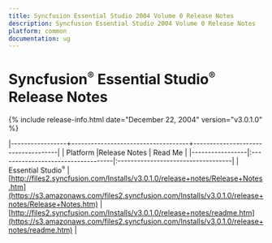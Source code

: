 ```yaml
---
title: Syncfusion Essential Studio 2004 Volume 0 Release Notes  
description: Syncfusion Essential Studio 2004 Volume 0 Release Notes  
platform: common
documentation: ug
---
```


# Syncfusion<sup style="font-size:70%">&reg;</sup> Essential Studio<sup style="font-size:70%">&reg;</sup> Release Notes  

{% include release-info.html date="December 22, 2004"  version="v3.0.1.0" %} 

|-----------------+------------------------------------+------------------------------------|
|   Platform      |Release Notes                       | Read Me                            |
|-----------------|:-----------------------------------|:-----------------------------------|
| Essential Studio<sup style="font-size:70%">&reg;</sup>  | [http://files2.syncfusion.com/Installs/v3.0.1.0/release+notes/Release+Notes.htm](https://s3.amazonaws.com/files2.syncfusion.com/Installs/v3.0.1.0/release+notes/Release+Notes.htm) | [http://files2.syncfusion.com/Installs/v3.0.1.0/release+notes/readme.htm](https://s3.amazonaws.com/files2.syncfusion.com/Installs/v3.0.1.0/release+notes/readme.htm) |



